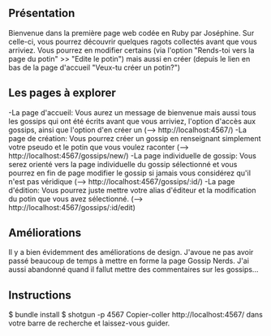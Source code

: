 ## Présentation 
Bienvenue dans la première page web codée en Ruby par Joséphine. Sur celle-ci, vous pourrez découvrir quelques ragots collectés avant que vous arriviez. Vous pourrez en modifier certains (via l'option "Rends-toi vers la page du potin" >> "Edite le potin") mais aussi en créer (depuis le lien en bas de la page d'accueil "Veux-tu créer un potin?")

## Les pages à explorer
-La page d'accueil: Vous aurez un message de bienvenue mais aussi tous les gossips qui ont été écrits avant que vous arriviez, l'option d'accès aux gossips, ainsi que l'option d'en créer un (--> http://localhost:4567/)
-La page de création: Vous pourrez créer un gossip en renseignant simplement votre pseudo et le potin que vous voulez raconter (--> http://localhost:4567/gossips/new/)
-La page individuelle de gossip: Vous serez orienté vers la page individuelle du gossip sélectionné et vous pourrez en fin de page modifier le gossip si jamais vous considérez qu'il n'est pas véridique (--> http://localhost:4567/gossips/:id/)
-La page d'édition: Vous pourrez juste mettre votre alias d'éditeur et la modification du potin que vous avez sélectionné. (--> http://localhost:4567/gossips/:id/edit)

## Améliorations
Il y a bien évidemment des améliorations de design. J'avoue ne pas avoir passé beaucoup de temps à mettre en forme la page Gossip Nerds. J'ai aussi abandonné quand il fallut mettre des commentaires sur les gossips...

## Instructions
$ bundle install
$ shotgun -p 4567
Copier-coller http://localhost:4567/ dans votre barre de recherche et laissez-vous guider.
